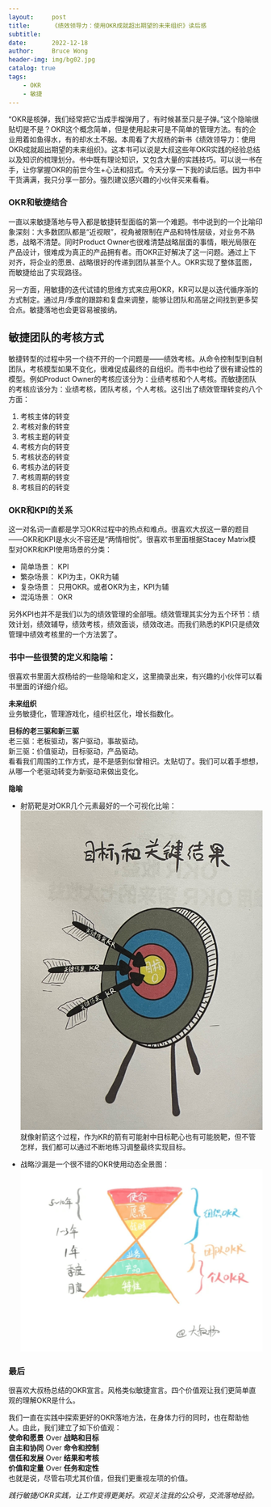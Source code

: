 ```yaml
---
layout:     post
title:      《绩效领导力：使用OKR成就超出期望的未来组织》读后感
subtitle:   
date:       2022-12-18
author:     Bruce Wong
header-img: img/bg02.jpg
catalog: true
tags:
    - OKR
    - 敏捷
---
```


“OKR是核弹，我们经常把它当成手榴弹用了，有时候甚至只是子弹。”这个隐喻很贴切是不是？OKR这个概念简单，但是使用起来可是不简单的管理方法。有的企业用着如鱼得水，有的却水土不服。本周看了大叔杨的新书《绩效领导力：使用OKR成就超出期望的未来组织》。这本书可以说是大叔这些年OKR实践的经验总结以及知识的梳理划分。书中既有理论知识，又包含大量的实践技巧。可以说一书在手，让你掌握OKR的前世今生+心法和招式。今天分享一下我的读后感。因为书中干货满满，我只分享一部分。强烈建议感兴趣的小伙伴买来看看。 

### OKR和敏捷结合  
一直以来敏捷落地与导入都是敏捷转型面临的第一个难题。书中说到的一个比喻印象深刻：大多数团队都是“近视眼”，视角被限制在产品和特性层级，对业务不熟悉，战略不清楚。同时Product Owner也很难清楚战略层面的事情，眼光局限在产品设计，很难成为真正的产品拥有者。而OKR正好解决了这一问题。通过上下对齐，将企业的愿景、战略很好的传递到团队甚至个人。OKR实现了整体蓝图，而敏捷给出了实现路径。  

另一方面，用敏捷的迭代试错的思维方式来应用OKR，KR可以是以迭代循序渐的方式制定。通过月/季度的跟踪和复盘来调整，能够让团队和高层之间找到更多契合点。敏捷落地也会更容易被接纳。  

## 敏捷团队的考核方式  
敏捷转型的过程中另一个绕不开的一个问题是——绩效考核。从命令控制型到自制团队，考核模型如果不变化，很难促成最终的自组织。而书中也给了很有建设性的模型。例如Product Owner的考核应该分为：业绩考核和个人考核。而敏捷团队的考核应该分为：业绩考核，团队考核，个人考核。这引出了绩效管理转变的八个方面：  
1. 考核主体的转变  
2. 考核对象的转变  
3. 考核主题的转变  
4. 考核方向的转变  
5. 考核状态的转变  
6. 考核办法的转变  
7. 考核周期的转变  
8. 考核目的的转变 

### OKR和KPI的关系  
这一对名词一直都是学习OKR过程中的热点和难点。很喜欢大叔这一章的题目——OKR和KPI是水火不容还是“两情相悦”。很喜欢书里面根据Stacey Matrix模型对OKR和KPI使用场景的分类：  
+ 简单场景： KPI  
+ 繁杂场景： KPI为主，OKR为辅  
+ 复杂场景： 只用OKR。或者OKR为主，KPI为辅  
+ 混沌场景： OKR  

另外KPI也并不是我们以为的绩效管理的全部哦。绩效管理其实分为五个环节：绩效计划，绩效辅导，绩效考核，绩效面谈，绩效改进。而我们熟悉的KPI只是绩效管理中绩效考核里的一个方法罢了。    

### 书中一些很赞的定义和隐喻： 
很喜欢书里面大叔杨给的一些隐喻和定义，这里摘录出来，有兴趣的小伙伴可以看书里面的详细介绍。 

**未来组织**  
业务敏捷化，管理游戏化，组织社区化，增长指数化。  

**目标的老三驱和新三驱**  
老三驱：老板驱动，客户驱动，事故驱动。  
新三驱：价值驱动，目标驱动，产品驱动。  
看看我们周围的工作方式，是不是感到似曾相识。太贴切了。我们可以着手想想，从哪一个老驱动转变为新驱动来做出变化。

**隐喻**  
+ 射箭靶是对OKR几个元素最好的一个可视化比喻：  
![OKR Target](/img/OKR/target.jpg)  
就像射箭这个过程，作为KR的箭有可能射中目标靶心也有可能脱靶，但不管怎样，我们都可以通过不断地练习调整最终实现目标。  

+ 战略沙漏是一个很不错的OKR使用动态全景图：  
![OKR strategy](/img/OKR/strategy.png)  

### 最后  
很喜欢大叔杨总结的OKR宣言。风格类似敏捷宣言。四个价值观让我们更简单直观的理解OKR是什么。

我们一直在实践中探索更好的OKR落地方法，在身体力行的同时，也在帮助他人。由此，我们建立了如下价值观：  
**使命和愿景** Over **战略和目标**  
**自主和协同** Over **命令和控制**  
**信任和发展** Over **结果和考核**  
**价值和定量** Over **任务和定性**  
也就是说，尽管右项尤其价值，但我们更重视左项的价值。  


*践行敏捷/OKR实践，让工作变得更美好。欢迎关注我的公众号，交流落地经验。*

